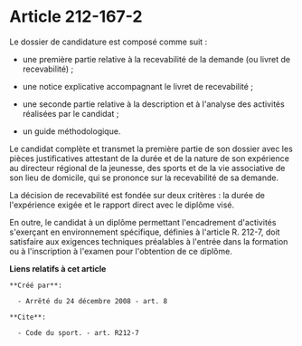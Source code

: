 # Article 212-167-2

Le dossier de candidature est composé comme suit :

- une première partie relative à la recevabilité de la demande (ou livret de recevabilité) ;

- une notice explicative accompagnant le livret de recevabilité ;

- une seconde partie relative à la description et à l'analyse des activités réalisées par le candidat ;

- un guide méthodologique. 

Le candidat complète et transmet la première partie de son dossier avec les pièces justificatives attestant de la durée et de
la nature de son expérience au directeur régional de la jeunesse, des sports et de la vie associative de son lieu de
domicile, qui se prononce sur la recevabilité de sa demande. 

La décision de recevabilité est fondée sur deux critères : la durée de l'expérience exigée et le rapport direct avec le
diplôme visé. 

En outre, le candidat à un diplôme permettant l'encadrement d'activités s'exerçant en environnement spécifique, définies à
l'article R. 212-7, doit satisfaire aux exigences techniques préalables à l'entrée dans la formation ou à l'inscription à
l'examen pour l'obtention de ce diplôme.

**Liens relatifs à cet article**

	**Créé par**:

	  - Arrêté du 24 décembre 2008 - art. 8

	**Cite**:

	  - Code du sport. - art. R212-7
